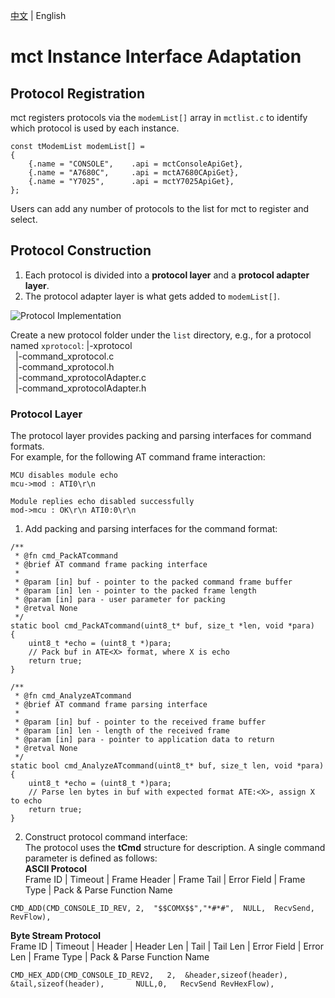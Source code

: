 [中文](list.md) | English

# mct Instance Interface Adaptation

## Protocol Registration
mct registers protocols via the `modemList[]` array in `mctlist.c` to identify which protocol is used by each instance.
```
const tModemList modemList[] =
{
    {.name = "CONSOLE",    .api = mctConsoleApiGet},
    {.name = "A7680C",     .api = mctA7680CApiGet},
    {.name = "Y7025",      .api = mctY7025ApiGet},
};
```
Users can add any number of protocols to the list for mct to register and select.

## Protocol Construction
1. Each protocol is divided into a **protocol layer** and a **protocol adapter layer**.  
2. The protocol adapter layer is what gets added to `modemList[]`.

![Protocol Implementation](../document/mctlist.svg)

Create a new protocol folder under the `list` directory, e.g., for a protocol named `xprotocol`:
|-xprotocol  
&nbsp;&nbsp;|-command_xprotocol.c  
&nbsp;&nbsp;|-command_xprotocol.h  
&nbsp;&nbsp;|-command_xprotocolAdapter.c  
&nbsp;&nbsp;|-command_xprotocolAdapter.h  

### Protocol Layer
The protocol layer provides packing and parsing interfaces for command formats.  
For example, for the following AT command frame interaction:
```
MCU disables module echo
mcu->mod : ATI0\r\n 

Module replies echo disabled successfully
mod->mcu : OK\r\n ATI0:0\r\n
```

1. Add packing and parsing interfaces for the command format:
```
/**
 * @fn cmd_PackATcommand
 * @brief AT command frame packing interface
 * 
 * @param [in] buf - pointer to the packed command frame buffer
 * @param [in] len - pointer to the packed frame length
 * @param [in] para - user parameter for packing
 * @retval None
 */
static bool cmd_PackATcommand(uint8_t* buf, size_t *len, void *para)
{
    uint8_t *echo = (uint8_t *)para;
    // Pack buf in ATE<X> format, where X is echo
    return true;
}
```
```
/**
 * @fn cmd_AnalyzeATcommand
 * @brief AT command frame parsing interface
 * 
 * @param [in] buf - pointer to the received frame buffer
 * @param [in] len - length of the received frame
 * @param [in] para - pointer to application data to return
 * @retval None
 */
static bool cmd_AnalyzeATcommand(uint8_t* buf, size_t len, void *para)
{
    uint8_t *echo = (uint8_t *)para;
    // Parse len bytes in buf with expected format ATE:<X>, assign X to echo
    return true;
}
```

2. Construct protocol command interface:  
The protocol uses the **tCmd** structure for description. A single command parameter is defined as follows:  
**ASCII Protocol**  
Frame ID | Timeout | Frame Header | Frame Tail | Error Field | Frame Type | Pack & Parse Function Name

```
CMD_ADD(CMD_CONSOLE_ID_REV, 2,  "$$COMX$$","*#*#",  NULL,  RecvSend,  RevFlow),
```
**Byte Stream Protocol**  
Frame ID | Timeout | Header | Header Len | Tail | Tail Len | Error Field | Error Len | Frame Type | Pack & Parse Function Name
```
CMD_HEX_ADD(CMD_CONSOLE_ID_REV2,   2,  &header,sizeof(header),      &tail,sizeof(header),       NULL,0,   RecvSend RevHexFlow),
```
